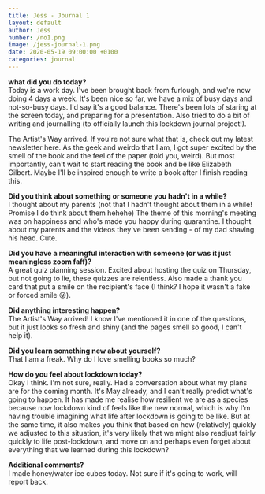 ```yaml
---
title: Jess - Journal 1
layout: default
author: Jess
number: /no1.png
image: /jess-journal-1.png
date: 2020-05-19 09:00:00 +0100
categories: journal
---
```


**what did you do today?**
<br>
Today is a work day. I've been brought back from furlough, and we're now doing 4 days a week. It's been nice so far, we have a mix of busy days and not-so-busy days. I'd say it's a good balance. There's been lots of staring at the screen today, and preparing for a presentation. Also tried to do a bit of writing and journalling (to officially launch this lockdown journal project!).

The Artist's Way arrived. If you're not sure what that is, check out my latest newsletter here. As the geek and weirdo that I am, I got super excited by the smell of the book and the feel of the paper (told you, weird). But most importantly, can't wait to start reading the book and be like Elizabeth Gilbert. Maybe I'll  be inspired enough to write a book after I finish reading this.

**Did you think about something or someone you hadn't in a while?**
<br>
I thought about my parents (not that I hadn't thought about them in a while! Promise I do think about them hehehe) The theme of this morning's meeting was on happiness and who's made you happy during quarantine. I thought about my parents and the videos they've been sending - of my dad shaving his head. Cute.

**Did you have a meaningful interaction with someone (or was it just meaningless zoom faff)?**
<br>
A great quiz planning session. Excited about hosting the quiz on Thursday, but not going to lie, these quizzes are relentless. Also made a thank you card that put a smile on the recipient's face (I think? I hope it wasn't a fake or forced smile 😛).

**Did anything interesting happen?**
<br>
The Artist's Way arrived! I know I've mentioned it in one of the questions, but it just looks so fresh and shiny (and the pages smell so good, I can't help it).

**Did you learn something new about yourself?**
<br>
That I am a freak. Why do I love smelling books so much?

**How do you feel about lockdown today?**
<br>
Okay I think. I'm not sure, really. Had a conversation about what my plans are for the coming month. It's May already, and I can't really predict what's going to happen. It has made me realise how resilient we are as a species because now lockdown kind of feels like the new normal, which is why I'm having trouble imagining what life after lockdown is going to be like. But at the same time, it also makes you think that based on how (relatively) quickly we adjusted to this situation, it's very likely that we might also readjust fairly quickly to life post-lockdown, and move on and perhaps even forget about everything that we learned during this lockdown?

**Additional comments?**
<br>
I made honey/water ice cubes today. Not sure if it's going to work, will report back.